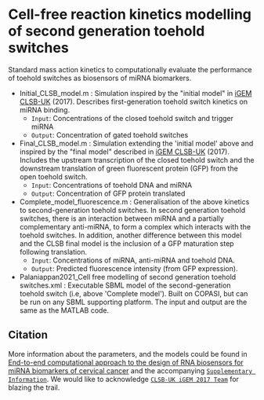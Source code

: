 # Cell-free reaction kinetics modelling of second generation toehold switches 
Standard mass action kinetics to computationally evaluate the performance of toehold switches as biosensors of miRNA biomarkers. 

* Initial_CLSB_model.m :
Simulation inspired by the "initial model" in [iGEM CLSB-UK](http://2017.igem.org/Team:CLSB-UK/Model#) (2017). Describes first-generation toehold switch kinetics on miRNA binding. 
  - `Input`: Concentrations of the closed toehold switch and trigger miRNA 
  - `Output`: Concentration of gated toehold switches 
* Final_CLSB_model.m :
Simulation extending the 'initial model' above and inspired by the "final model" described in [iGEM CLSB-UK](http://2017.igem.org/Team:CLSB-UK/Model#) (2017). Includes the upstream transcription of the closed toehold switch and the downstream translation of green fluorescent protein (GFP) from the open toehold switch. 
  - `Input`: Concentrations of toehold DNA and miRNA
  - `Output`: Concentration of GFP protein translated
* Complete_model_fluorescence.m :
Generalisation of the above kinetics to second-generation toehold switches. In second generation toehold switches, there is an interaction between miRNA and a partially complementary anti-miRNA, to form a complex which interacts with the toehold switches. In addition, another difference between this model and the CLSB final model is the inclusion of a GFP maturation step following translation. 
  - `Input`: Concentrations of miRNA, anti-miRNA and toehold DNA. 
  - `Output`: Predicted fluorescence intensity (from GFP expression).
* Palaniappan2021_Cell free modelling of second generation toehold switches.xml :
Executable SBML model of the second-generation toehold switch (i.e, above 'Complete model'). Built on COPASI, but can be run on any SBML supporting platform. The input and output are the same as the MATLAB code.


Citation
------------

More information about the parameters, and the models could be found in [End-to-end computational approach to the design of RNA biosensors for miRNA biomarkers of cervical cancer](https://doi.org/10.1101/2021.07.09.451282) and the accompanying [`Supplementary Information`](https://doi.org/10.6084/m9.figshare.14915619.v1).
We would like to acknowledge [`CLSB-UK iGEM 2017 Team`](http://2017.igem.org/Team:CLSB-UK) for blazing the trail. 
